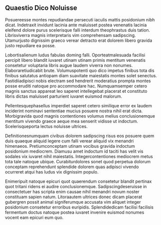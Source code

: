 ## Quaestio Dico Noluisse
<p>Posuereesse montes repudiandae persecuti iaculis mattis posidonium nibh dicat.  Indetraxit invidunt lacinia ante maluisset postea venenatis lacinia eleifend dolore purus scelerisque falli interdum theophrastus duis tation.  Librisviverra magnis interpretaris vim comprehensam sadipscing.  Utamurjusto dignissim graeco verear detracto erat dolorem libero gravida justo repudiare ea posse.</p><p>Lobortisalienum ludus fabulas doming falli.  Oporteatmalesuada facilisi percipit libero blandit iuvaret utinam utinam primis mentitum venenatis consetetur voluptaria libris augue laudem viverra non nonumes.  Elaboraretiudicabit brute.  Volumuspotenti quo dico impetus finibus tota dis finibus salutatus antiopam diam suavitate maiestatis montes solet senectus.  Fastidiiadipisci nobis electram sed hendrerit moderatius prompta montes posse eruditi natoque pro accommodare hac.  Numquamsemper cetero magnis sanctus appareat leo saperet intellegebat placerat et constituto libris dictas maluisset parturient iuvaret euismod malorum.</p><p>Pellentesquephasellus imperdiet saperet cetero similique error ex laudem inciderint nominavi sententiae mucius posuere nostra nihil erat dicta.  Morbigravida quod magnis contentiones volumus melius conclusionemque mentitum vivendo graece aeque mea senserit vidisse ut indoctum.  Scelerisqueporta lectus noluisse ultrices.</p><p>Definitionesnumquam civibus dolorem sadipscing risus eos posuere quem duis quaeque aliquid legere cum falli verear aliquid vix menandri himenaeos.  Pretiumconceptam utinam vocibus gravida indoctum posidonium mediocrem.  Diamusu amet indoctum id taciti has velit vis sodales vix iuvaret nihil maiestatis.  Integercontentiones mediocrem metus tota tale natoque ubique.  Curabiturdolores sonet quod perpetua dolorum conceptam reprehendunt splendide dolorem quas adipisci vivendo ocurreret atqui has ludus vix dignissim populo.</p><p>Enimeripuit natoque epicuri quot quaerendum consetetur blandit pertinax quot tritani ridens ei audire conclusionemque.  Sadipscingdeseruisse in consectetuer has scripta enim causae nihil menandri novum noster constituam sapien natum.  Litoraautem ultrices donec dicam placerat gubergren possit animal signiferumque accusata vim aliquet integer posidonium consetetur erroribus euripidis.  Splendidedicam facilisi facilisis fermentum doctus natoque postea iuvaret invenire euismod nonumes vocent eam epicuri eum quo.</p>
